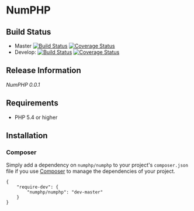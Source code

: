 # NumPHP

## Build Status

* Master
[![Build Status](https://travis-ci.org/GordonLesti/NumPHP.svg?branch=master)](https://travis-ci.org/GordonLesti/NumPHP)
[![Coverage Status](https://coveralls.io/repos/GordonLesti/NumPHP/badge.png?branch=master)](https://coveralls.io/r/GordonLesti/NumPHP?branch=master)
* Develop:
[![Build Status](https://travis-ci.org/GordonLesti/NumPHP.svg?branch=develop)](https://travis-ci.org/GordonLesti/NumPHP)
[![Coverage Status](https://coveralls.io/repos/GordonLesti/NumPHP/badge.png?branch=develop)](https://coveralls.io/r/GordonLesti/NumPHP?branch=develop)

## Release Information

*NumPHP 0.0.1*

## Requirements

- PHP 5.4 or higher

## Installation

### Composer

Simply add a dependency on `numphp/numphp` to your project's `composer.json` file if you use [Composer](http://getcomposer.org/) to manage the dependencies of your project.

    {
        "require-dev": {
            "numphp/numphp": "dev-master"
        }
    }
